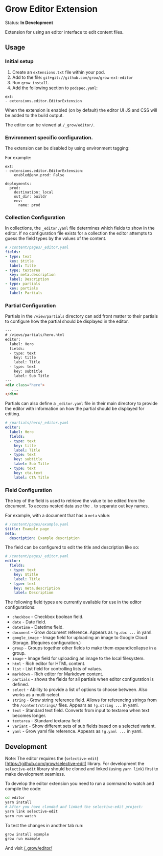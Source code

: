 # Grow Editor Extension

Status: **In Development**

Extension for using an editor interface to edit content files.

## Usage

### Initial setup

1. Create an `extensions.txt` file within your pod.
1. Add to the file: `git+git://github.com/grow/grow-ext-editor`
1. Run `grow install`.
1. Add the following section to `podspec.yaml`:

```
ext:
- extensions.editor.EditorExtension
```

When the extension is enabled (on by default) the editor UI JS and CSS will be added to the build output.

The editor can be viewed at `/_grow/editor/`.

### Environment specific configuration.

The extension can be disabled by using environment tagging:

For example:

```
ext:
- extensions.editor.EditorExtension:
    enabled@env.prod: False

deployments:
  prod:
    destination: local
    out_dir: build/
    env:
      name: prod
```

### Collection Configuration

In collections, the `_editor.yaml` file determines which
fields to show in the editor. If no configuration file exists for a
collection the editor attempts to guess the field types by the values
of the content.

```yaml
# /content/pages/_editor.yaml
fields:
- type: text
  key: $title
  label: Title
- type: textarea
  key: meta.description
  label: Description
- type: partials
  key: partials
  label: Partials
```

### Partial Configuration

Partials in the `/view/partials` directory can add front matter to their
partials to configure how the partial should be displayed in the editor.

```html
---
# /views/partials/hero.html
editor:
  label: Hero
  fields:
  - type: text
    key: title
    label: Title
  - type: text
    key: subtitle
    label: Sub Title
---
<div class="hero">
   ...
</div>
```

Partials can also define a `_editor.yaml` file in their main directory to provide the editor with information on how the partial should be displayed for editing.

```yaml
# /partials/hero/_editor.yaml
editor:
  label: Hero
  fields:
  - type: text
    key: title
    label: Title
  - type: text
    key: subtitle
    label: Sub Title
  - type: text
    key: cta.text
    label: CTA Title
```

### Field Configuration

The key of the field is used to retrieve the value to be edited from the document.
To access nested data use the `.` to separate out key names.

For example, with a document that has a `meta` value:

```yaml
# /content/pages/example.yaml
$title: Example page
meta:
  description: Example description
```

The field can be configured to edit the title and description like so:

```yaml
# /content/pages/_editor.yaml
editor:
  fields:
  - type: text
    key: $title
    label: Title
  - type: text
    key: meta.description
    label: Description
```

The following field types are currently available for use in the editor configurations:

- `checkbox` - Checkbox boolean field.
- `date` - Date field.
- `datetime` - Datetime field.
- `document` - Grow document reference. Appears as `!g.doc ...` in yaml.
- `google_image` - Image field for uploading an image to Google Cloud Storage. (Requires configuration.)
- `group` - Groups together other fields to make them expand/collapse in a group.
- `image` - Image field for uploading an image to the local filesystem.
- `html` - Rich editor for HTML content.
- `list` - List field for controlling lists of values.
- `markdown` - Rich editor for Markdown content.
- `partials` - shows the fields for all partials when editor configuration is defined.
- `select` - Ability to provide a list of options to choose between. Also works as a multi-select.
- `string` - Grow string reference field. Allows for referencing strings from the `/content/strings/` files. Appears as `!g.string ...` in yaml.
- `text` - Standard text field. Converts from input to textarea when text becomes longer.
- `textarea` - Standard textarea field.
- `variant` - Show different sets of sub fields based on a selected variant.
- `yaml` - Grow yaml file reference. Appears as `!g.yaml ...` in yaml.

## Development

Note: The editor requires the (`selective-edit`)[https://github.com/grow/selective-edit] library.
For development the `selective-edit` library should be cloned and linked (using `yarn link`) first to make development seamless.

To develop the editor extension you need to run a command to watch and compile the
code:

```sh
cd editor
yarn install
# After you have clonded and linked the selective-edit project:
yarn link selective-edit
yarn run watch
```

To test the changes in another tab run:

```sh
grow install example
grow run example
```

And visit [/_grow/editor/](http://localhost:8080/_grow/editor/)
